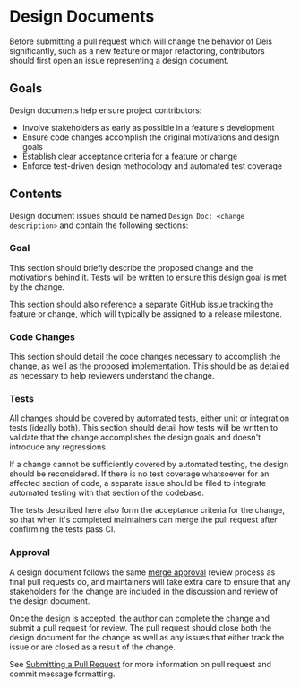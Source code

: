 # Design Documents

Before submitting a pull request which will change the behavior of Deis significantly, such as a new feature or major refactoring, contributors should first open an issue representing a design document.

## Goals

Design documents help ensure project contributors:

* Involve stakeholders as early as possible in a feature's development
* Ensure code changes accomplish the original motivations and design goals
* Establish clear acceptance criteria for a feature or change
* Enforce test-driven design methodology and automated test coverage

## Contents

Design document issues should be named `Design Doc: <change description>` and contain the following sections:

### Goal

This section should briefly describe the proposed change and the motivations behind it. Tests will be written to ensure this design goal is met by the change.

This section should also reference a separate GitHub issue tracking the feature or change, which will typically be assigned to a release milestone.

### Code Changes

This section should detail the code changes necessary to accomplish the change, as well as the proposed implementation. This should be as detailed as necessary to help reviewers understand the change.

### Tests

All changes should be covered by automated tests, either unit or integration tests (ideally both). This section should detail how tests will be written to validate that the change accomplishes the design goals and doesn't introduce any regressions.

If a change cannot be sufficiently covered by automated testing, the design should be reconsidered. If there is no test coverage whatsoever for an affected section of code, a separate issue should be filed to integrate automated testing with that section of the codebase.

The tests described here also form the acceptance criteria for the change, so that when it's completed maintainers can merge the pull request after confirming the tests pass CI.

### Approval

A design document follows the same [merge approval][approval] review process as final pull requests do, and maintainers will take extra care to ensure that any stakeholders for the change are included in the discussion and review of the design document.

Once the design is accepted, the author can complete the change and submit a pull request for review. The pull request should close both the design document for the change as well as any issues that either track the issue or are closed as a result of the change.

See [Submitting a Pull Request][standards] for more information on pull request and commit message formatting.


[approval]: submitting-a-pull-request.md#merge-approval
[standards]: submitting-a-pull-request.md

